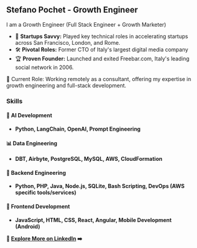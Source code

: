 ## Stefano Pochet - Growth Engineer

I am a Growth Engineer (Full Stack Engineer + Growth Marketer)

- 🚀 **Startups Savvy:** Played key technical roles in accelerating startups across San Francisco, London, and Rome.
- 🛠 **Pivotal Roles:** Former CTO of Italy's largest digital media company
- 🏆 **Proven Founder:** Launched and exited Freebar.com, Italy's leading social network in 2006.

💼 Current Role: Working remotely as a consultant, offering my expertise in growth engineering and full-stack development.

### Skills

#### 🤖 AI Development
- **Python, LangChain, OpenAI, Prompt Engineering**

#### 📊 Data Engineering
- **DBT, Airbyte, PostgreSQL, MySQL, AWS, CloudFormation**

#### 🔧 Backend Engineering
- **Python, PHP, Java, Node.js, SQLite, Bash Scripting, DevOps (AWS specific tools/services)**

#### 🎨 Frontend Development
- **JavaScript, HTML, CSS, React, Angular, Mobile Development (Android)**

**🔗 [Explore More on LinkedIn](https://www.linkedin.com/in/stefanopochet/) ➡️**
